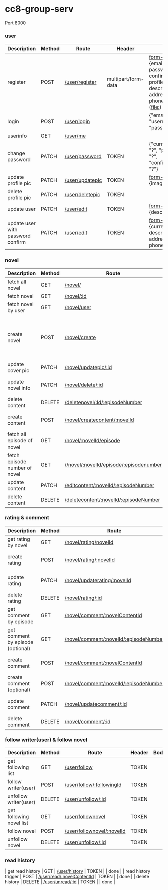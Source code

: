 # cc8-group-serv

Port 8000

### user
| Description | Method | Route | Header | Body | Status |
|---|---|---|---|---|---|
| register | POST | [/user/register]() | multipart/form-data | [form-data]() ([text:]()) {email, username, password, confirmPassword, profileImg, description, address, phoneNumber} / ([file:]()) {image} | WIP (error if no file chosen) |
| login | POST | [/user/login]() | | {"email": "?", "username": "?", "password": "?"} | done |
| userinfo | GET | [/user/me]() | | | done |
| change password | PATCH | [/user/password]() | TOKEN | {"currentPassword": "?", "password": "?", "confirmPassword": "?"} | done |
| update profile pic | PATCH | [/user/updatepic]() | TOKEN | [form-data]() [file:]() {image} | done |
| delete profile pic | PATCH | [/user/deletepic]() | TOKEN | | done |
| update user | PATCH | [/user/edit]() | TOKEN | [form-data]() [text:]() {description} | done |
| update user with password confirm | PATCH | [/user/edit]() | TOKEN | [form-data]() [text:]() {currentPassword, description, address, phoneNumber} |  WIP |

### novel
| Description | Method | Route | Header | Body | Status |
|---|---|---|---|---|---|
| fetch all novel | GET | [/novel/]() | | | done |
| fetch novel | GET | [/novel/:id]() | | | done |
| fetch novel by user | GET | [/novel/user]() | | | done |
| create novel | POST | [/novel/create]() | TOKEN | [form-data]() ([text:]()) {title, description, novelType, cover} / ([file:]()) {image} | WIP (error if no file chosen) |
| update cover pic | PATCH | [/novel/updatepic/:id]() | TOKEN | [form-data]() [file:]() {image} | done |
| update novel info | PATCH | [/novel/delete/:id]() | TOKEN | {title, description, novelType} | done |
| delete content | DELETE | [/deletenovel/:Id/:episodeNumber]() | TOKEN || done |
| create content | POST | [/novel/createcontent/:novelId]() | TOKEN | { episodeTitle, content} | done |
| fetch all episode of novel | GET | [/novel/:novelId/episode]() | | | done |
| fetch episode number of novel | GET | [//novel/:novelId/episode/:episodenumber]() | | | done |
| update content | PATCH | [/editcontent/:novelId/:episodeNumber]() | TOKEN | {episodeTitle, content} | done |
| delete content | DELETE | [/deletecontent/:novelId/:episodeNumber]() | TOKEN || done |

### rating & comment
| Description | Method | Route | Header | Body | Status |
|---|---|---|---|---|---|
| get rating by novel | GET | [/novel/rating/novelId]() | | | done |
| create rating | POST | [/novel/rating/:novelId]() | TOKEN | { score, comment } | done |
| update rating | PATCH | [/novel/updaterating/:novelId]() | TOKEN | { score, comment } | done |
| delete rating | DELETE | [/novel/rating/:id]() | TOKEN | | done | 
| get comment by episode | GET | [/novel/comment/:novelContentId]() | | done |
| get comment by episode (optional) | GET | [/novel/comment/:novelId/:episodeNumber]() | | done |
| create comment | POST | [/novel/comment/:novelContentId]() | TOKEN | { comment } | done |
| create comment (optional) | POST | [/novel/comment/:novelId/:episodeNumber]() | TOKEN | { comment } | done |
| update comment | PATCH | [/novel/updatecomment/:id]() | TOKEN | { comment } | done |
| delete comment | DELETE | [/novel/comment/:id]() | TOKEN | | done | 

### follow writer(user) & follow novel
| Description | Method | Route | Header | Body | Status |
|---|---|---|---|---|---|
| get following list | GET | [/user/follow]() | TOKEN | | done |
| follow writer(user) | POST | [/user/follow/:followingId]() | TOKEN | | done |
| unfollow writer(user) | DELETE | [/user/unfollow/:id]() | TOKEN | | done |
| get following novel list | GET | [/user/follownovel]() | TOKEN | | done |
| follow novel | POST | [/user/follownovel/:novelId]() | TOKEN | | done |
| unfollow novel | DELETE | [/user/unfollow/:id]() | TOKEN | | done |

### read history
| get read history | GET | [/user/history]() | TOKEN | | done |
| read history trigger | POST | [/user/read/:novelContentId]() | TOKEN | | done |
| delete history | DELETE | [/user/unread/:id]() | TOKEN | | done |